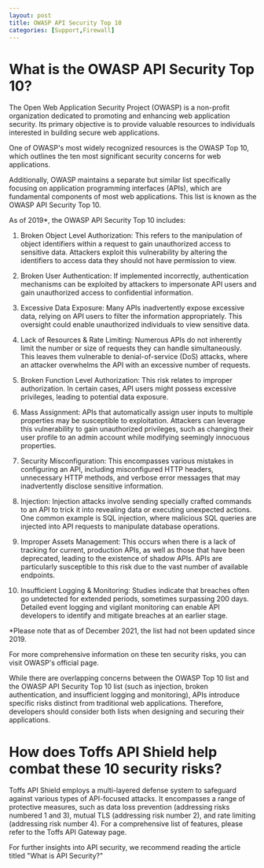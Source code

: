 ```yaml
---
layout: post
title: OWASP API Security Top 10
categories: [Support,Firewall]
---
```

# What is the OWASP API Security Top 10?
The Open Web Application Security Project (OWASP) is a non-profit organization dedicated to promoting and enhancing web application security. Its primary objective is to provide valuable resources to individuals interested in building secure web applications.

One of OWASP's most widely recognized resources is the OWASP Top 10, which outlines the ten most significant security concerns for web applications.

Additionally, OWASP maintains a separate but similar list specifically focusing on application programming interfaces (APIs), which are fundamental components of most web applications. This list is known as the OWASP API Security Top 10.

As of 2019*, the OWASP API Security Top 10 includes:

1. Broken Object Level Authorization: This refers to the manipulation of object identifiers within a request to gain unauthorized access to sensitive data. Attackers exploit this vulnerability by altering the identifiers to access data they should not have permission to view.

2. Broken User Authentication: If implemented incorrectly, authentication mechanisms can be exploited by attackers to impersonate API users and gain unauthorized access to confidential information.

3. Excessive Data Exposure: Many APIs inadvertently expose excessive data, relying on API users to filter the information appropriately. This oversight could enable unauthorized individuals to view sensitive data.

4. Lack of Resources & Rate Limiting: Numerous APIs do not inherently limit the number or size of requests they can handle simultaneously. This leaves them vulnerable to denial-of-service (DoS) attacks, where an attacker overwhelms the API with an excessive number of requests.

5. Broken Function Level Authorization: This risk relates to improper authorization. In certain cases, API users might possess excessive privileges, leading to potential data exposure.

6. Mass Assignment: APIs that automatically assign user inputs to multiple properties may be susceptible to exploitation. Attackers can leverage this vulnerability to gain unauthorized privileges, such as changing their user profile to an admin account while modifying seemingly innocuous properties.

7. Security Misconfiguration: This encompasses various mistakes in configuring an API, including misconfigured HTTP headers, unnecessary HTTP methods, and verbose error messages that may inadvertently disclose sensitive information.

8. Injection: Injection attacks involve sending specially crafted commands to an API to trick it into revealing data or executing unexpected actions. One common example is SQL injection, where malicious SQL queries are injected into API requests to manipulate database operations.

9. Improper Assets Management: This occurs when there is a lack of tracking for current, production APIs, as well as those that have been deprecated, leading to the existence of shadow APIs. APIs are particularly susceptible to this risk due to the vast number of available endpoints.

10. Insufficient Logging & Monitoring: Studies indicate that breaches often go undetected for extended periods, sometimes surpassing 200 days. Detailed event logging and vigilant monitoring can enable API developers to identify and mitigate breaches at an earlier stage.

*Please note that as of December 2021, the list had not been updated since 2019.

For more comprehensive information on these ten security risks, you can visit OWASP's official page.

While there are overlapping concerns between the OWASP Top 10 list and the OWASP API Security Top 10 list (such as injection, broken authentication, and insufficient logging and monitoring), APIs introduce specific risks distinct from traditional web applications. Therefore, developers should consider both lists when designing and securing their applications.


# How does Toffs API Shield help combat these 10 security risks?
Toffs API Shield employs a multi-layered defense system to safeguard against various types of API-focused attacks. It encompasses a range of protective measures, such as data loss prevention (addressing risks numbered 1 and 3), mutual TLS (addressing risk number 2), and rate limiting (addressing risk number 4). For a comprehensive list of features, please refer to the Toffs API Gateway page.

For further insights into API security, we recommend reading the article titled "What is API Security?"
